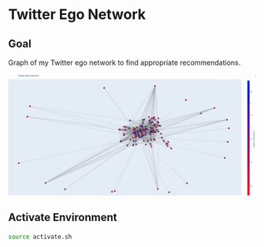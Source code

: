 # Twitter Ego Network

## Goal

Graph of my Twitter ego network to find appropriate recommendations.

![x](./assets/ego_graph.png)

## Activate Environment

```bash
source activate.sh
```
